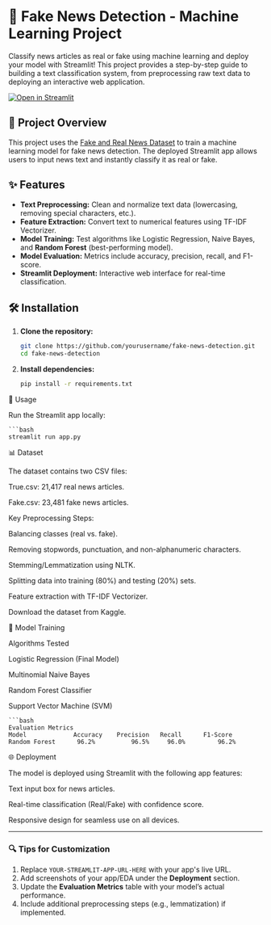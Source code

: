 # 📰 Fake News Detection - Machine Learning Project

Classify news articles as real or fake using machine learning and deploy your model with Streamlit! This project provides a step-by-step guide to building a text classification system, from preprocessing raw text data to deploying an interactive web application.

[![Open in Streamlit](https://static.streamlit.io/badges/streamlit_badge_black_white.svg)]([https://fake-news-detector0.streamlit.app/](https://fake-news-detection2.streamlit.app/))

## 📌 Project Overview
This project uses the [Fake and Real News Dataset](https://www.kaggle.com/datasets/clmentbisaillon/fake-and-real-news-dataset) to train a machine learning model for fake news detection. The deployed Streamlit app allows users to input news text and instantly classify it as real or fake.

## ✨ Features
- **Text Preprocessing:** Clean and normalize text data (lowercasing, removing special characters, etc.).
- **Feature Extraction:** Convert text to numerical features using TF-IDF Vectorizer.
- **Model Training:** Test algorithms like Logistic Regression, Naive Bayes, and **Random Forest** (best-performing model).
- **Model Evaluation:** Metrics include accuracy, precision, recall, and F1-score.
- **Streamlit Deployment:** Interactive web interface for real-time classification.

## 🛠️ Installation
1. **Clone the repository:**
   ```bash
   git clone https://github.com/yourusername/fake-news-detection.git
   cd fake-news-detection

2. **Install dependencies:**

    ```bash
    pip install -r requirements.txt

🚀 Usage

Run the Streamlit app locally:

    ```bash
    streamlit run app.py

📊 Dataset

The dataset contains two CSV files:


True.csv: 21,417 real news articles.


Fake.csv: 23,481 fake news articles.


Key Preprocessing Steps:


Balancing classes (real vs. fake).


Removing stopwords, punctuation, and non-alphanumeric characters.


Stemming/Lemmatization using NLTK.


Splitting data into training (80%) and testing (20%) sets.


Feature extraction with TF-IDF Vectorizer.


Download the dataset from Kaggle.






🤖 Model Training

Algorithms Tested

Logistic Regression (Final Model)

Multinomial Naive Bayes

Random Forest Classifier 

Support Vector Machine (SVM)


    ```bash
    Evaluation Metrics
    Model	          Accuracy	  Precision	  Recall	  F1-Score
    Random Forest	   96.2%	      96.5%	    96.0%	      96.2%

🌐 Deployment

The model is deployed using Streamlit with the following app features:

Text input box for news articles.

Real-time classification (Real/Fake) with confidence score.

Responsive design for seamless use on all devices.



---

### 🔍 Tips for Customization
1. Replace `YOUR-STREAMLIT-APP-URL-HERE` with your app's live URL.
2. Add screenshots of your app/EDA under the **Deployment** section.
3. Update the **Evaluation Metrics** table with your model’s actual performance.
4. Include additional preprocessing steps (e.g., lemmatization) if implemented.

